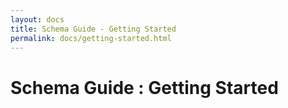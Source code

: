 ```yaml
---
layout: docs
title: Schema Guide - Getting Started
permalink: docs/getting-started.html
---
```


Schema Guide : Getting Started
====
